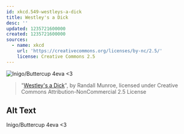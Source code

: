 ```yaml
---
id: xkcd.549-westleys-a-dick
title: Westley's a Dick
desc: ''
updated: 1235721600000
created: 1235721600000
sources:
  - name: xkcd
    url: 'https://creativecommons.org/licenses/by-nc/2.5/'
    license: Creative Commons 2.5
---
```

![Inigo/Buttercup 4eva <3](https://imgs.xkcd.com/comics/westleys_a_dick.png)
> "[Westley's a Dick](https://xkcd.com/549/)", by Randall Munroe, licensed under Creative Commons Attribution-NonCommercial 2.5 License

## Alt Text
Inigo/Buttercup 4eva <3
